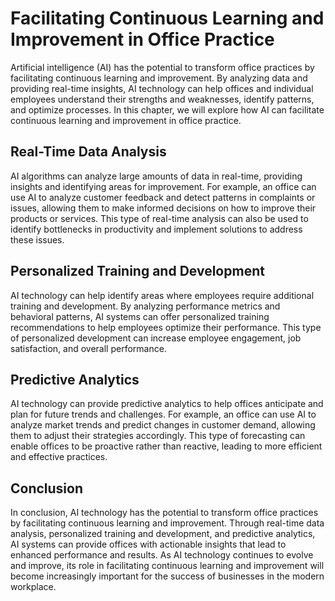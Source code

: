 Facilitating Continuous Learning and Improvement in Office Practice
=========================================================================================================================

Artificial intelligence (AI) has the potential to transform office practices by facilitating continuous learning and improvement. By analyzing data and providing real-time insights, AI technology can help offices and individual employees understand their strengths and weaknesses, identify patterns, and optimize processes. In this chapter, we will explore how AI can facilitate continuous learning and improvement in office practice.

Real-Time Data Analysis
-----------------------

AI algorithms can analyze large amounts of data in real-time, providing insights and identifying areas for improvement. For example, an office can use AI to analyze customer feedback and detect patterns in complaints or issues, allowing them to make informed decisions on how to improve their products or services. This type of real-time analysis can also be used to identify bottlenecks in productivity and implement solutions to address these issues.

Personalized Training and Development
-------------------------------------

AI technology can help identify areas where employees require additional training and development. By analyzing performance metrics and behavioral patterns, AI systems can offer personalized training recommendations to help employees optimize their performance. This type of personalized development can increase employee engagement, job satisfaction, and overall performance.

Predictive Analytics
--------------------

AI technology can provide predictive analytics to help offices anticipate and plan for future trends and challenges. For example, an office can use AI to analyze market trends and predict changes in customer demand, allowing them to adjust their strategies accordingly. This type of forecasting can enable offices to be proactive rather than reactive, leading to more efficient and effective practices.

Conclusion
----------

In conclusion, AI technology has the potential to transform office practices by facilitating continuous learning and improvement. Through real-time data analysis, personalized training and development, and predictive analytics, AI systems can provide offices with actionable insights that lead to enhanced performance and results. As AI technology continues to evolve and improve, its role in facilitating continuous learning and improvement will become increasingly important for the success of businesses in the modern workplace.
